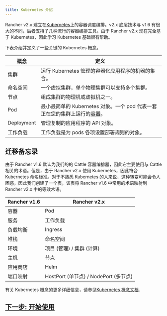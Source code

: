 ```yaml
---
title: Kubernetes 介绍
---
```


Rancher v2.x 建立在[Kubernetes](https://kubernetes.io/docs/home/?path=users&persona=app-developer&level=foundational)上的容器调度编排。v2.x 底层技术与 v1.6 有很大的不同，后者支持了几种流行的容器编排工具。由于 Rancher v2.x 现在完全基于 Kubernetes，因此学习 Kubernetes 基础很有帮助。

下表介绍并定义了一些关键的 Kubernetes 概念。

| **概念**   | **定义**                                                                                                                                                     |
| ---------- | ------------------------------------------------------------------------------------------------------------------------------------------------------------ |
| 集群       | 运行 Kubernetes 管理的容器化应用程序的机器的集合。                                                                                                           |
| 命名空间   | 一个虚拟集群，单个物理集群可以支持多个集群。                                                                                                                 |
| 节点       | 组成集群的物理机或虚拟机之一。                                                                                                                               |
| Pod        | 最小最简单的 Kubernetes 对象。一个 pod 代表一套正在您的集群上运行的[容器](https://kubernetes.io/docs/concepts/overview/what-is-kubernetes/#why-containers)。 |
| Deployment | 管理复制的应用程序的 API 对象。                                                                                                                              |
| 工作负载   | 工作负载是为 pods 各项设置部署规则的对象。                                                                                                                   |

## 迁移备忘录

由于 Rancher v1.6 默认为我们的的 Cattle 容器编排器，因此它主要使用与 Cattle 相关的术语。但是，由于 Rancher v2.x 使用 Kubernetes，因此符合 Kubernetes 命名标准。对于不熟悉 Kubernetes 的人来说，这种转变可能会令人困惑，因此我们创建了一个表，该表将 Rancher v1.6 中常用的术语映射到 Rancher v2.x 中的等效术语。

| **Rancher v1.6** | **Rancher v2.x**                      |
| ---------------- | ------------------------------------- |
| 容器             | Pod                                   |
| 服务             | 工作负载                              |
| 负载均衡         | Ingress                               |
| 堆栈             | 命名空间                              |
| 环境             | 项目 (管理) / 集群 (计算)             |
| 主机             | 节点                                  |
| 应用商店         | Helm                                  |
| 端口映射         | HostPort (单节点) / NodePort (多节点) |

有关 Kubernetes 概念的更多详细信息，请参见[Kubernetes 概念文档](https://kubernetes.io/docs/concepts/).

## [下一步: 开始使用](/docs/v1.6-migration/get-started/_index)
